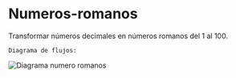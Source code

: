 # Numeros-romanos
Transformar números decimales en números romanos del 1 al 100.

    Diagrama de flujos:
![Diagrama numero romanos](https://github.com/LeandroTroncoso98/Numeros-romanos/assets/105368488/8ea80c6f-6da6-44db-99f2-35253dd8eacd)
